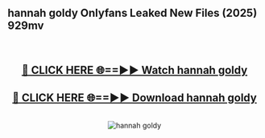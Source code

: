 <h2>hannah goldy Onlyfans Leaked New Files (2025) 929mv</h2>
<br>
<div align="center">
<h2><a href="https://mediafiles.top/hannah_goldy&ref=git" rel="nofollow">🔴 CLICK HERE 🌐==►► Watch hannah goldy</a></h2>
<h2><a href="https://mediafiles.top/hannah_goldy&ref=git" rel="nofollow">🔴 CLICK HERE 🌐==►► Download hannah goldy</a></h2>
<br>
<a href="https://mediafiles.top/hannah_goldy&ref=git" rel="nofollow" data-target="animated-image.originalLink"><img src="https://i.ibb.co.com/xMMVF88/686577567.gif" alt="hannah goldy" style="max-width: 100%; display: inline-block;" data-target="animated-image.originalImage"></a>
</div>
<br>
<br>